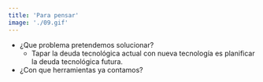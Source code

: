 ```yaml
---
title: 'Para pensar'
image: './09.gif'
---
```


- ¿Que problema pretendemos solucionar?
  - Tapar la deuda tecnológica actual con nueva tecnología es planificar la deuda tecnológica futura.
- ¿Con que herramientas ya contamos?

